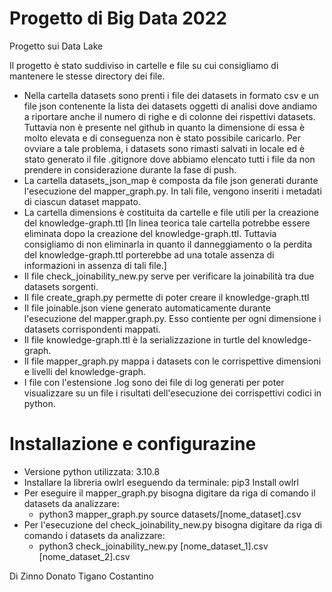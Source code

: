 # Progetto di Big Data 2022

Progetto sui Data Lake

Il progetto è stato suddiviso in cartelle e file su cui consigliamo di mantenere le stesse directory dei file. 
* Nella cartella datasets sono prenti i file dei datasets in formato csv e un file json contenente la lista dei datasets oggetti di analisi dove andiamo a riportare anche il numero di righe e di colonne dei rispettivi datasets. Tuttavia non è presente nel github in quanto la dimensione di essa è molto elevata e di conseguenza non è stato possibile caricarlo. Per ovviare a tale problema, i datasets sono rimasti salvati in locale ed è stato generato il file .gitignore dove abbiamo elencato tutti i file da non prendere in considerazione durante la fase di push.
* La cartella datasets_json_map è composta da file json generati durante l'esecuzione del mapper_graph.py. In tali file, vengono inseriti i metadati di ciascun dataset mappato.
* La cartella dimensions è costituita da cartelle e file utili per la creazione del knowledge-graph.ttl [In linea teorica tale cartella potrebbe essere eliminata dopo la creazione del knowledge-graph.ttl. Tuttavia consigliamo di non eliminarla in quanto il danneggiamento o la perdita del knowledge-graph.ttl porterebbe ad una totale assenza di informazioni in assenza di tali file.]
* Il file check_joinability_new.py serve per verificare la joinabilità tra due datasets sorgenti.
* Il file create_graph.py permette di poter creare il knowledge-graph.ttl
* Il file joinable.json viene generato automaticamente durante l'esecuzione del mapper.graph.py. Esso contiente per ogni dimensione i datasets corrispondenti mappati.
* Il file knowledge-graph.ttl è la serializzazione in turtle del knowledge-graph.
* Il file mapper_graph.py mappa i datasets con le corrispettive dimensioni e livelli del knowledge-graph.
* I file con l'estensione .log sono dei file di log generati per poter visualizzare su un file i risultati dell'esecuzione dei corrispettivi codici in python.

# Installazione e configurazine

* Versione python utilizzata: 3.10.8
* Installare la libreria owlrl eseguendo da terminale: pip3 Install owlrl
* Per eseguire il mapper_graph.py bisogna digitare da riga di comando il datasets da analizzare: 
    - python3 mapper_graph.py source datasets/[nome_dataset].csv 
* Per l'esecuzione del check_joinability_new.py bisogna digitare da riga di comando i datasets da analizzare:
    - python3 check_joinability_new.py [nome_dataset_1].csv [nome_dataset_2].csv


Di Zinno Donato
Tigano Costantino
